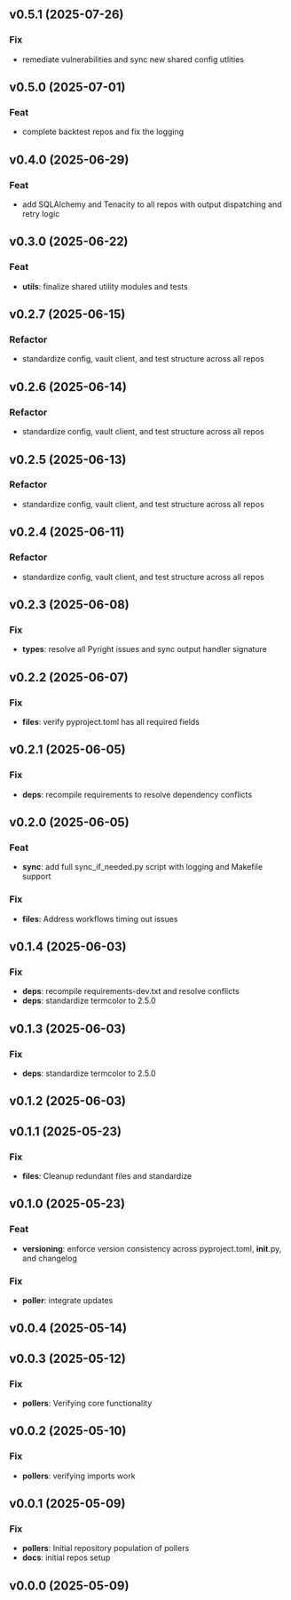 ## v0.5.1 (2025-07-26)

### Fix

- remediate vulnerabilities and sync new shared config utlities

## v0.5.0 (2025-07-01)

### Feat

- complete backtest repos and fix the logging

## v0.4.0 (2025-06-29)

### Feat

- add SQLAlchemy and Tenacity to all repos with output dispatching and retry
  logic

## v0.3.0 (2025-06-22)

### Feat

- **utils**: finalize shared utility modules and tests

## v0.2.7 (2025-06-15)

### Refactor

- standardize config, vault client, and test structure across all repos

## v0.2.6 (2025-06-14)

### Refactor

- standardize config, vault client, and test structure across all repos

## v0.2.5 (2025-06-13)

### Refactor

- standardize config, vault client, and test structure across all repos

## v0.2.4 (2025-06-11)

### Refactor

- standardize config, vault client, and test structure across all repos

## v0.2.3 (2025-06-08)

### Fix

- **types**: resolve all Pyright issues and sync output handler signature

## v0.2.2 (2025-06-07)

### Fix

- **files**: verify pyproject.toml has all required fields

## v0.2.1 (2025-06-05)

### Fix

- **deps**: recompile requirements to resolve dependency conflicts

## v0.2.0 (2025-06-05)

### Feat

- **sync**: add full sync_if_needed.py script with logging and Makefile support

### Fix

- **files**: Address workflows timing out issues

## v0.1.4 (2025-06-03)

### Fix

- **deps**: recompile requirements-dev.txt and resolve conflicts
- **deps**: standardize termcolor to 2.5.0

## v0.1.3 (2025-06-03)

### Fix

- **deps**: standardize termcolor to 2.5.0

## v0.1.2 (2025-06-03)

## v0.1.1 (2025-05-23)

### Fix

- **files**: Cleanup redundant files and standardize

## v0.1.0 (2025-05-23)

### Feat

- **versioning**: enforce version consistency across pyproject.toml,
  **init**.py, and changelog

### Fix

- **poller**: integrate updates

## v0.0.4 (2025-05-14)

## v0.0.3 (2025-05-12)

### Fix

- **pollers**: Verifying core functionality

## v0.0.2 (2025-05-10)

### Fix

- **pollers**: verifying imports work

## v0.0.1 (2025-05-09)

### Fix

- **pollers**: Initial repository population of pollers
- **docs**: initial repos setup

## v0.0.0 (2025-05-09)
